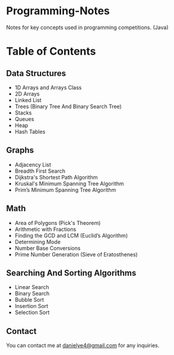 # Programming-Notes
Notes for key concepts used in programming competitions. (Java)
# Table of Contents

## Data Structures
* 1D Arrays and Arrays Class
* 2D Arrays
* Linked List
* Trees (Binary Tree And Binary Search Tree)
* Stacks
* Queues
* Heap
* Hash Tables

## Graphs
* Adjacency List
* Breadth First Search
* Dijkstra's Shortest Path Algorithm
* Kruskal's Minimum Spanning Tree Algorithm
* Prim’s Minimum Spanning Tree Algorithm

## Math
* Area of Polygons (Pick's Theorem)
* Arithmetic with Fractions
* Finding the GCD and LCM (Euclid’s Algorithm)
* Determining Mode
* Number Base Conversions
* Prime Number Generation (Sieve of Eratosthenes)

## Searching And Sorting Algorithms
* Linear Search
* Binary Search
* Bubble Sort
* Insertion Sort
* Selection Sort

## Contact
You can contact me at danielye4@gmail.com for any inquiries.


